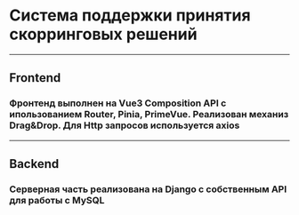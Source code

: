 # Система поддержки принятия скорринговых решений
***
## Frontend

### Фронтенд выполнен на Vue3 Composition API с ипользованием Router, Pinia, PrimeVue. Реализован механиз Drag&Drop. Для Http запросов используется axios
***
## Backend

### Серверная часть реализована на Django с собственным API для работы с MySQL


